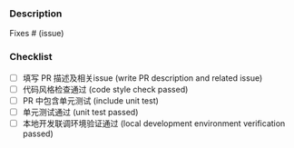 ### Description

<!-- 关联相关issue Please include a summary of the change and which issue is fixed. -->
<!-- 给出必要的上下文以及review需要的必要信息 Please also include relevant motivation and context. -->

Fixes # (issue)

### Checklist

- [ ] 填写 PR 描述及相关issue (write PR description and related issue)
- [ ] 代码风格检查通过 (code style check passed)
- [ ] PR 中包含单元测试 (include unit test)
- [ ] 单元测试通过 (unit test passed)
- [ ] 本地开发联调环境验证通过 (local development environment verification passed)
